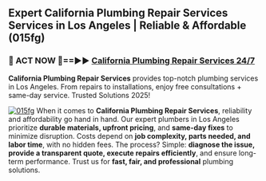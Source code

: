 ## Expert California Plumbing Repair Services Services in Los Angeles | Reliable & Affordable (015fg)  

<h3>🚿 ACT NOW 🌟==►► <a href="https://tinyurl.com/2ne6vx2x" rel="nofollow">California Plumbing Repair Services 24/7</a></h3>

**California Plumbing Repair Services** provides top-notch plumbing services in Los Angeles. From repairs to installations, enjoy free consultations + same-day service. Trusted Solutions 2025!

[![015fg](https://i.imgur.com/4PFF4AK.jpeg)](https://tinyurl.com/2ne6vx2x)
When it comes to **California Plumbing Repair Services**, reliability and affordability go hand in hand. Our expert plumbers in Los Angeles prioritize **durable materials, upfront pricing**, and **same-day fixes** to minimize disruption. Costs depend on **job complexity, parts needed, and labor time**, with no hidden fees. The process? Simple: **diagnose the issue, provide a transparent quote, execute repairs efficiently**, and ensure long-term performance. Trust us for **fast, fair, and professional** plumbing solutions.